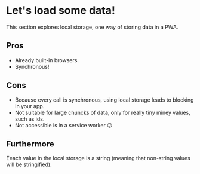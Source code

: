 # Let's load some data!

This section explores local storage, one way of storing data in a PWA.

## Pros
- Already built-in browsers.
- Synchronous!

## Cons
- Because every call is synchronous, using local storage leads to blocking in your app. 
- Not suitable for large chuncks of data, only for really tiny miney values, such as ids. 
- Not accessible is in a service worker 😕

## Furthermore
Eeach value in the local storage is a string (meaning that non-string values will be stringified).
